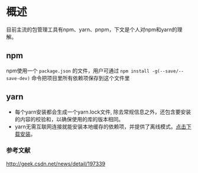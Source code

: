 # 概述
目前主流的包管理工具有npm、yarn、pnpm，下文是个人对npm和yarn的理解。

## npm
npm使用一个  `package.json` 的文件，用户可通过 `npm install -g(--save/--save-dev)` 命令把项目里所有依赖项保存到这个文件里

## yarn
- 每个yarn安装都会生成一个yarn.lock文件, 除去常规信息之外，还包含要安装的内容的校验和，以确保使用的库的版本相同。
- yarn无需互联网连接就能安装本地缓存的依赖项，并提供了离线模式。[点击下载安装](https://yarnpkg.com/zh-Hans/docs/install)。


### 参考文献
http://geek.csdn.net/news/detail/197339
